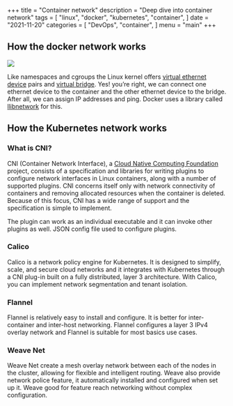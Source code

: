 +++
title = "Container network"
description = "Deep dive into container network"
tags = [
    "linux",
    "docker",
    "kubernetes",
    "container",
]
date = "2021-11-20"
categories = [
    "DevOps",
    "container",
]
menu = "main"
+++

## How the docker network works

![](/blog/assets/images/container_networking.png)

Like namespaces and cgroups the Linux kernel offers [virtual ethernet device](https://man7.org/linux/man-pages/man4/veth.4.html) pairs and [virtual bridge](https://man7.org/linux/man-pages/man8/bridge.8.html). Yes! you’re right, we can connect one ethernet device to the container and the other ethernet device to the bridge. After all, we can assign IP addresses and ping. Docker uses a library called [llibnetwork](https://github.com/moby/libnetwork) for this.

## How the Kubernetes network works

### What is CNI?

CNI (Container Network Interface), a [Cloud Native Computing Foundation](https://cncf.io/) project, consists of a specification and libraries for writing plugins to configure network interfaces in Linux containers, along with a number of supported plugins. CNI concerns itself only with network connectivity of containers and removing allocated resources when the container is deleted. Because of this focus, CNI has a wide range of support and the specification is simple to implement.

The plugin can work as an individual executable and it can invoke other plugins as well. JSON config file used to configure plugins.

### Calico

Calico is a network policy engine for Kubernetes. It is designed to simplify, scale, and secure cloud networks and it integrates with Kubernetes through a CNI plug-in built on a fully distributed, layer 3 architecture. With Calico, you can implement network segmentation and tenant isolation.

### Flannel

Flannel is relatively easy to install and configure. It is better for inter-container and inter-host networking. Flannel configures a layer 3 IPv4 overlay network and Flannel is suitable for most basics use cases.

### Weave Net

Weave Net create a mesh overlay network between each of the nodes in the cluster, allowing for flexible and intelligent routing. Weave also provide network police feature, it automatically installed and configured when set up it. Weave good for feature reach networking without complex configuration.
